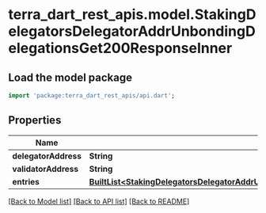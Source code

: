# terra_dart_rest_apis.model.StakingDelegatorsDelegatorAddrUnbondingDelegationsGet200ResponseInner

## Load the model package
```dart
import 'package:terra_dart_rest_apis/api.dart';
```

## Properties
Name | Type | Description | Notes
------------ | ------------- | ------------- | -------------
**delegatorAddress** | **String** |  | [optional] 
**validatorAddress** | **String** |  | [optional] 
**entries** | [**BuiltList&lt;StakingDelegatorsDelegatorAddrUnbondingDelegationsGet200ResponseInnerEntriesInner&gt;**](StakingDelegatorsDelegatorAddrUnbondingDelegationsGet200ResponseInnerEntriesInner.md) |  | [optional] 

[[Back to Model list]](../README.md#documentation-for-models) [[Back to API list]](../README.md#documentation-for-api-endpoints) [[Back to README]](../README.md)


